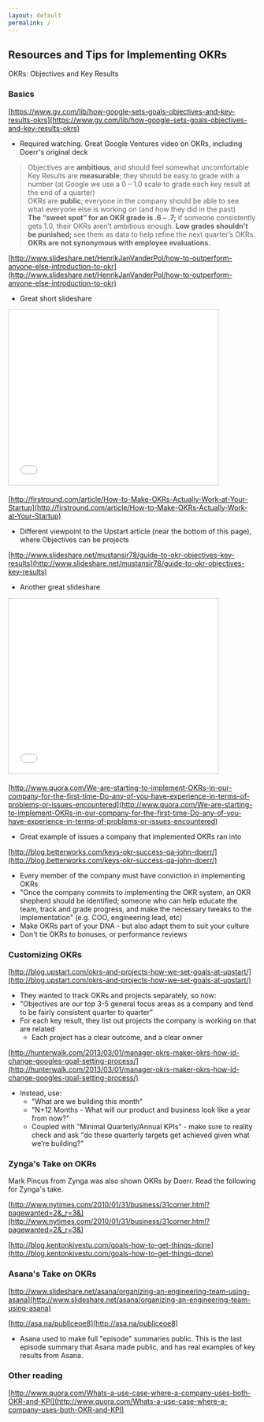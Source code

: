 ```yaml
---
layout: default
permalink: /
---
```


## Resources and Tips for Implementing OKRs

OKRs: Objectives and Key Results

### Basics

[https://www.gv.com/lib/how-google-sets-goals-objectives-and-key-results-okrs](https://www.gv.com/lib/how-google-sets-goals-objectives-and-key-results-okrs)

  * Required watching. Great Google Ventures video on OKRs, including Doerr's original deck

  > Objectives are **ambitious**, and should feel somewhat uncomfortable  
  > Key Results are **measurable**; they should be easy to grade with a number (at Google we use a 0 – 1.0 scale to grade each key result at the end of a quarter)  
  > OKRs are **public**; everyone in the company should be able to see what everyone else is working on (and how they did in the past)  
  > **The “sweet spot” for an OKR grade is .6 – .7;** if someone consistently gets 1.0, their OKRs aren’t ambitious enough. **Low grades shouldn’t be punished;** see them as data to help refine the next quarter’s OKRs.  
  > **OKRs are not synonymous with employee evaluations.**

[http://www.slideshare.net/HenrikJanVanderPol/how-to-outperform-anyone-else-introduction-to-okr](http://www.slideshare.net/HenrikJanVanderPol/how-to-outperform-anyone-else-introduction-to-okr)

  * Great short slideshare

<iframe src="//www.slideshare.net/slideshow/embed_code/35789205" width="425" height="355" frameborder="0" marginwidth="0" marginheight="0" scrolling="no" style="border:1px solid #CCC; border-width:1px; margin-bottom:5px; max-width: 100%;" allowfullscreen> </iframe>

[http://firstround.com/article/How-to-Make-OKRs-Actually-Work-at-Your-Startup](http://firstround.com/article/How-to-Make-OKRs-Actually-Work-at-Your-Startup)

  * Different viewpoint to the Upstart article (near the bottom of this page), where Objectives can be projects

[http://www.slideshare.net/mustansir78/guide-to-okr-objectives-key-results](http://www.slideshare.net/mustansir78/guide-to-okr-objectives-key-results)

  * Another great slideshare

<iframe src="//www.slideshare.net/slideshow/embed_code/37531569" width="425" height="355" frameborder="0" marginwidth="0" marginheight="0" scrolling="no" style="border:1px solid #CCC; border-width:1px; margin-bottom:5px; max-width: 100%;" allowfullscreen> </iframe>

[http://www.quora.com/We-are-starting-to-implement-OKRs-in-our-company-for-the-first-time-Do-any-of-you-have-experience-in-terms-of-problems-or-issues-encountered](http://www.quora.com/We-are-starting-to-implement-OKRs-in-our-company-for-the-first-time-Do-any-of-you-have-experience-in-terms-of-problems-or-issues-encountered)

  * Great example of issues a company that implemented OKRs ran into

[http://blog.betterworks.com/keys-okr-success-qa-john-doerr/](http://blog.betterworks.com/keys-okr-success-qa-john-doerr/)

  * Every member of the company must have conviction in implementing OKRs
  * "Once the company commits to implementing the OKR system, an OKR shepherd should be identified; someone who can help educate the team, track and grade progress, and make the necessary tweaks to the implementation" (e.g. COO, engineering lead, etc)
  * Make OKRs part of your DNA - but also adapt them to suit your culture
  * Don't tie OKRs to bonuses, or performance reviews

### Customizing OKRs

[http://blog.upstart.com/okrs-and-projects-how-we-set-goals-at-upstart/](http://blog.upstart.com/okrs-and-projects-how-we-set-goals-at-upstart/)

  * They wanted to track OKRs and projects separately, so now:
  * "Objectives are our top 3-5 general focus areas as a company and tend to be fairly consistent quarter to quarter"
  * For each key result, they list out projects the company is working on that are related
    * Each project has a clear outcome, and a clear owner

[http://hunterwalk.com/2013/03/01/manager-okrs-maker-okrs-how-id-change-googles-goal-setting-process/](http://hunterwalk.com/2013/03/01/manager-okrs-maker-okrs-how-id-change-googles-goal-setting-process/)

  * Instead, use:
    * "What are we building this month"
    * "N+12 Months - What will our product and business look like a year from now?"
    * Coupled with "Minimal Quarterly/Annual KPIs" - make sure to reality check and ask "do these quarterly targets get achieved given what we’re building?"

### Zynga's Take on OKRs

Mark Pincus from Zynga was also shown OKRs by Doerr. Read the following for Zynga's take.

[http://www.nytimes.com/2010/01/31/business/31corner.html?pagewanted=2&_r=3&](http://www.nytimes.com/2010/01/31/business/31corner.html?pagewanted=2&_r=3&)

[http://blog.kentonkivestu.com/goals-how-to-get-things-done](http://blog.kentonkivestu.com/goals-how-to-get-things-done)

### Asana's Take on OKRs

[http://www.slideshare.net/asana/organizing-an-engineering-team-using-asana](http://www.slideshare.net/asana/organizing-an-engineering-team-using-asana)

[http://asa.na/publiceoe8](http://asa.na/publiceoe8)

  * Asana used to make full "episode" summaries public. This is the last episode summary that Asana made public, and has real examples of key results from Asana.

### Other reading

[http://www.quora.com/Whats-a-use-case-where-a-company-uses-both-OKR-and-KPI](http://www.quora.com/Whats-a-use-case-where-a-company-uses-both-OKR-and-KPI)

